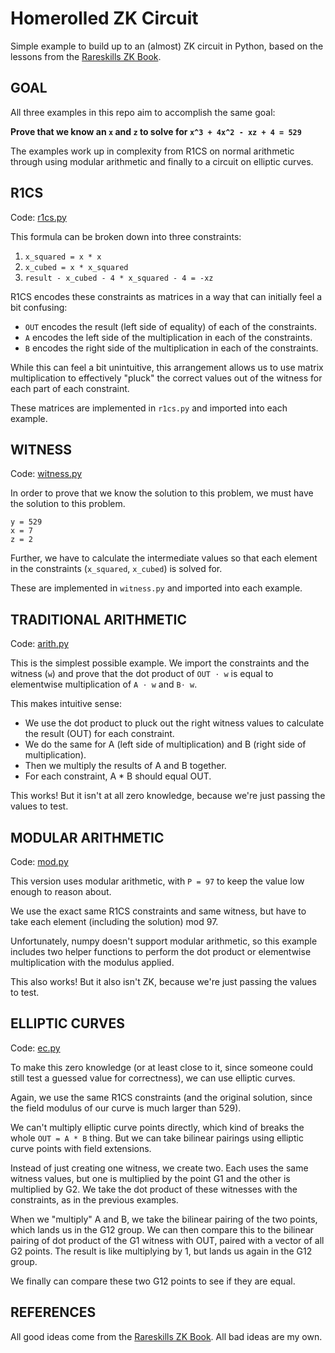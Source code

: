 # Homerolled ZK Circuit

Simple example to build up to an (almost) ZK circuit in Python, based on the lessons from the [Rareskills ZK Book](https://www.rareskills.io/zk-book).

## GOAL

All three examples in this repo aim to accomplish the same goal:

**Prove that we know an `x` and `z` to solve for `x^3 + 4x^2 - xz + 4 = 529`**

The examples work up in complexity from R1CS on normal arithmetic through using modular arithmetic and finally to a circuit on elliptic curves.

## R1CS

Code: [r1cs.py](./r1cs.py)

This formula can be broken down into three constraints:

1) `x_squared = x * x`
2) `x_cubed = x * x_squared`
3) `result - x_cubed - 4 * x_squared - 4 = -xz`

R1CS encodes these constraints as matrices in a way that can initially feel a bit confusing:

- `OUT` encodes the result (left side of equality) of each of the constraints.
- `A` encodes the left side of the multiplication in each of the constraints.
- `B` encodes the right side of the multiplication in each of the constraints.

While this can feel a bit unintuitive, this arrangement allows us to use matrix multiplication to effectively "pluck" the correct values out of the witness for each part of each constraint.

These matrices are implemented in `r1cs.py` and imported into each example.

## WITNESS

Code: [witness.py](./witness.py)

In order to prove that we know the solution to this problem, we must have the solution to this problem.

```
y = 529
x = 7
z = 2
```

Further, we have to calculate the intermediate values so that each element in the constraints (`x_squared`, `x_cubed`) is solved for.

These are implemented in `witness.py` and imported into each example.

## TRADITIONAL ARITHMETIC

Code: [arith.py](./arith.py)

This is the simplest possible example. We import the constraints and the witness (`w`) and prove that the dot product of `OUT ⋅ w` is equal to elementwise multiplication of `A ⋅ w` and `B⋅ w`.

This makes intuitive sense:
- We use the dot product to pluck out the right witness values to calculate the result (OUT) for each constraint.
- We do the same for A (left side of multiplication) and B (right side of multiplication).
- Then we multiply the results of A and B together.
- For each constraint, A * B should equal OUT.

This works! But it isn't at all zero knowledge, because we're just passing the values to test.

## MODULAR ARITHMETIC

Code: [mod.py](./mod.py)

This version uses modular arithmetic, with `P = 97` to keep the value low enough to reason about.

We use the exact same R1CS constraints and same witness, but have to take each element (including the solution) mod 97.

Unfortunately, numpy doesn't support modular arithmetic, so this example includes two helper functions to perform the dot product or elementwise multiplication with the modulus applied.

This also works! But it also isn't ZK, because we're just passing the values to test.

## ELLIPTIC CURVES

Code: [ec.py](./ec.py)

To make this zero knowledge (or at least close to it, since someone could still test a guessed value for correctness), we can use elliptic curves.

Again, we use the same R1CS constraints (and the original solution, since the field modulus of our curve is much larger than 529).

We can't multiply elliptic curve points directly, which kind of breaks the whole `OUT = A * B` thing. But we can take bilinear pairings using elliptic curve points with field extensions.

Instead of just creating one witness, we create two. Each uses the same witness values, but one is multiplied by the point G1 and the other is multiplied by G2. We take the dot product of these witnesses with the constraints, as in the previous examples.

When we "multiply" A and B, we take the bilinear pairing of the two points, which lands us in the G12 group. We can then compare this to the bilinear pairing of dot product of the G1 witness with OUT, paired with a vector of all G2 points. The result is like multiplying by 1, but lands us again in the G12 group.

We finally can compare these two G12 points to see if they are equal.

## REFERENCES

All good ideas come from the [Rareskills ZK Book](https://www.rareskills.io/zk-book). All bad ideas are my own.
